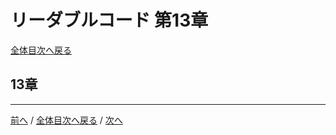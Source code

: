 # リーダブルコード 第13章
[全体目次へ戻る](index.md)

## 13章

***

[前へ](c12.md) /
[全体目次へ戻る](index.md) /
[次へ](c14.md)
